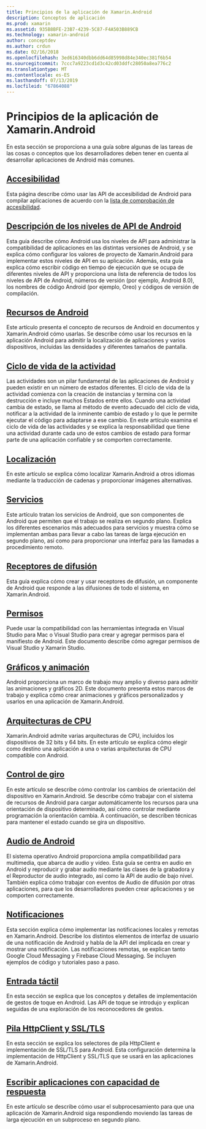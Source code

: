 ```yaml
---
title: Principios de la aplicación de Xamarin.Android
description: Conceptos de aplicación
ms.prod: xamarin
ms.assetid: 935B8BFE-23B7-4239-5C87-F4A503B889CB
ms.technology: xamarin-android
author: conceptdev
ms.author: crdun
ms.date: 02/16/2018
ms.openlocfilehash: 3ed616340dbb6dd64d85998d84e340ec381f6b54
ms.sourcegitcommit: 7ccc7a9223cd1d3c42cd03ddfc28050a8ea776c2
ms.translationtype: MT
ms.contentlocale: es-ES
ms.lasthandoff: 07/13/2019
ms.locfileid: "67864088"
---
```

# <a name="xamarinandroid-application-fundamentals"></a>Principios de la aplicación de Xamarin.Android

En esta sección se proporciona a una guía sobre algunas de las tareas de las cosas o conceptos que los desarrolladores deben tener en cuenta al desarrollar aplicaciones de Android más comunes.

## <a name="accessibilityandroidapp-fundamentalsaccessibilitymd"></a>[Accesibilidad](~/android/app-fundamentals/accessibility.md)

Esta página describe cómo usar las API de accesibilidad de Android para compilar aplicaciones de acuerdo con la [lista de comprobación de accesibilidad](~/cross-platform/app-fundamentals/accessibility.md).

## <a name="understanding-android-api-levelsandroidapp-fundamentalsandroid-api-levelsmd"></a>[Descripción de los niveles de API de Android](~/android/app-fundamentals/android-api-levels.md)

Esta guía describe cómo Android usa los niveles de API para administrar la compatibilidad de aplicaciones en las distintas versiones de Android, y se explica cómo configurar los valores de proyecto de Xamarin.Android para implementar estos niveles de API en su aplicación. Además, esta guía explica cómo escribir código en tiempo de ejecución que se ocupa de diferentes niveles de API y proporciona una lista de referencia de todos los niveles de API de Android, números de versión (por ejemplo, Android 8.0), los nombres de código Android (por ejemplo, Oreo) y códigos de versión de compilación.



## <a name="resources-in-androidandroidapp-fundamentalsresources-in-androidindexmd"></a>[Recursos de Android](~/android/app-fundamentals/resources-in-android/index.md)

Este artículo presenta el concepto de recursos de Android en documentos y Xamarin.Android cómo usarlas. Se describe cómo usar los recursos en la aplicación Android para admitir la localización de aplicaciones y varios dispositivos, incluidas las densidades y diferentes tamaños de pantalla.




## <a name="activity-lifecycleandroidapp-fundamentalsactivity-lifecycleindexmd"></a>[Ciclo de vida de la actividad](~/android/app-fundamentals/activity-lifecycle/index.md)

Las actividades son un pilar fundamental de las aplicaciones de Android y pueden existir en un número de estados diferentes. El ciclo de vida de la actividad comienza con la creación de instancias y termina con la destrucción e incluye muchos Estados entre ellos. Cuando una actividad cambia de estado, se llama al método de evento adecuado del ciclo de vida, notificar a la actividad de la inminente cambio de estado y lo que le permite ejecutar el código para adaptarse a ese cambio. En este artículo examina el ciclo de vida de las actividades y se explica la responsabilidad que tiene una actividad durante cada uno de estos cambios de estado para formar parte de una aplicación confiable y se comporten correctamente.

## <a name="localizationandroidapp-fundamentalslocalizationmd"></a>[Localización](~/android/app-fundamentals/localization.md)

En este artículo se explica cómo localizar Xamarin.Android a otros idiomas mediante la traducción de cadenas y proporcionar imágenes alternativas.

## <a name="servicesandroidapp-fundamentalsservicesindexmd"></a>[Servicios](~/android/app-fundamentals/services/index.md)

Este artículo tratan los servicios de Android, que son componentes de Android que permiten que el trabajo se realiza en segundo plano. Explica los diferentes escenarios más adecuados para servicios y muestra cómo se implementan ambas para llevar a cabo las tareas de larga ejecución en segundo plano, así como para proporcionar una interfaz para las llamadas a procedimiento remoto.

## <a name="broadcast-receiversandroidapp-fundamentalsbroadcast-receiversmd"></a>[Receptores de difusión](~/android/app-fundamentals/broadcast-receivers.md)

Esta guía explica cómo crear y usar receptores de difusión, un componente de Android que responde a las difusiones de todo el sistema, en Xamarin.Android.



## <a name="permissionsandroidapp-fundamentalspermissionsmd"></a>[Permisos](~/android/app-fundamentals/permissions.md)

Puede usar la compatibilidad con las herramientas integrada en Visual Studio para Mac o Visual Studio para crear y agregar permisos para el manifiesto de Android. Este documento describe cómo agregar permisos de Visual Studio y Xamarin Studio.



## <a name="graphics-and-animationandroidapp-fundamentalsgraphics-and-animationmd"></a>[Gráficos y animación](~/android/app-fundamentals/graphics-and-animation.md)

Android proporciona un marco de trabajo muy amplio y diverso para admitir las animaciones y gráficos 2D. Este documento presenta estos marcos de trabajo y explica cómo crear animaciones y gráficos personalizados y usarlos en una aplicación de Xamarin.Android.


## <a name="cpu-architecturesandroidapp-fundamentalscpu-architecturesmd"></a>[Arquitecturas de CPU](~/android/app-fundamentals/cpu-architectures.md)

Xamarin.Android admite varias arquitecturas de CPU, incluidos los dispositivos de 32 bits y 64 bits. En este artículo se explica cómo elegir como destino una aplicación a una o varias arquitecturas de CPU compatible con Android.




## <a name="handling-rotationandroidapp-fundamentalshandling-rotationmd"></a>[Control de giro](~/android/app-fundamentals/handling-rotation.md)

En este artículo se describe cómo controlar los cambios de orientación del dispositivo en Xamarin.Android. Se describe cómo trabajar con el sistema de recursos de Android para cargar automáticamente los recursos para una orientación de dispositivo determinado, así cómo controlar mediante programación la orientación cambia. A continuación, se describen técnicas para mantener el estado cuando se gira un dispositivo.



## <a name="android-audioandroidapp-fundamentalsandroid-audiomd"></a>[Audio de Android](~/android/app-fundamentals/android-audio.md)

El sistema operativo Android proporciona amplia compatibilidad para multimedia, que abarca de audio y vídeo. Esta guía se centra en audio en Android y reproducir y grabar audio mediante las clases de la grabadora y el Reproductor de audio integrado, así como la API de audio de bajo nivel. También explica cómo trabajar con eventos de Audio de difusión por otras aplicaciones, para que los desarrolladores pueden crear aplicaciones y se comporten correctamente.




## <a name="notificationsandroidapp-fundamentalsnotificationsindexmd"></a>[Notificaciones](~/android/app-fundamentals/notifications/index.md)

Esta sección explica cómo implementar las notificaciones locales y remotas en Xamarin.Android. Describe los distintos elementos de interfaz de usuario de una notificación de Android y habla de la API del implicada en crear y mostrar una notificación. Las notificaciones remotas, se explican tanto Google Cloud Messaging y Firebase Cloud Messaging. Se incluyen ejemplos de código y tutoriales paso a paso.



## <a name="touchandroidapp-fundamentalstouchindexmd"></a>[Entrada táctil](~/android/app-fundamentals/touch/index.md)

En esta sección se explica que los conceptos y detalles de implementación de gestos de toque en Android. Las API de toque se introdujo y explican seguidas de una exploración de los reconocedores de gestos.



## <a name="httpclient-stack-and-ssltlsandroidapp-fundamentalshttp-stackmd"></a>[Pila HttpClient y SSL/TLS](~/android/app-fundamentals/http-stack.md)

En esta sección se explica los selectores de pila HttpClient e implementación de SSL/TLS para Android. Esta configuración determina la implementación de HttpClient y SSL/TLS que se usará en las aplicaciones de Xamarin.Android.


## <a name="writing-responsive-applicationswriting-responsive-appsmd"></a>[Escribir aplicaciones con capacidad de respuesta](writing-responsive-apps.md)

En este artículo se describe cómo usar el subprocesamiento para que una aplicación de Xamarin.Android siga respondiendo moviendo las tareas de larga ejecución en un subproceso en segundo plano.
